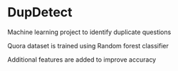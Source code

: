 # DupDetect
Machine learning project to identify duplicate questions

Quora dataset is trained using Random forest classifier 

Additional features are added to improve accuracy 
